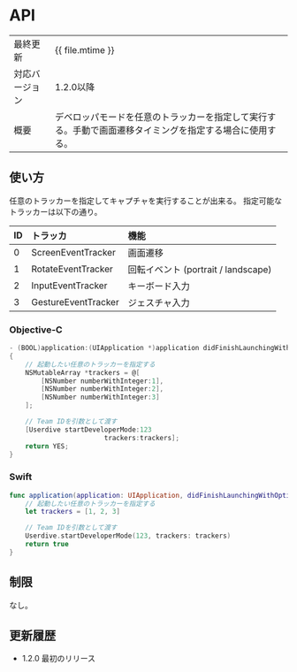 # API

|                |                                                                                                          |
|:---------------|:---------------------------------------------------------------------------------------------------------|
| 最終更新       | {{ file.mtime }}                                                                                         |
| 対応バージョン | 1.2.0以降                                                                                                |
| 概要           | デベロッパモードを任意のトラッカーを指定して実行する。手動で画面遷移タイミングを指定する場合に使用する。 |

## 使い方

任意のトラッカーを指定してキャプチャを実行することが出来る。
指定可能なトラッカーは以下の通り。

| ID | トラッカ            | 機能                                |
|:---|:--------------------|:---------------------------------|
| 0  | ScreenEventTracker  | 画面遷移                           |
| 1  | RotateEventTracker  | 回転イベント (portrait / landscape) |
| 2  | InputEventTracker   | キーボード入力                      |
| 3  | GestureEventTracker | ジェスチャ入力                      |

### Objective-C

```objective-c
- (BOOL)application:(UIApplication *)application didFinishLaunchingWithOptions:(NSDictionary *)launchOptions
{
    // 起動したい任意のトラッカーを指定する
    NSMutableArray *trackers = @[
        [NSNumber numberWithInteger:1],
        [NSNumber numberWithInteger:2],
        [NSNumber numberWithInteger:3]
    ];

    // Team IDを引数として渡す
    [Userdive startDeveloperMode:123
                        trackers:trackers];
    return YES;
}
```

### Swift

```swift
func application(application: UIApplication, didFinishLaunchingWithOptions launchOptions: [NSObject: AnyObject]?) -> Bool {
    // 起動したい任意のトラッカーを指定する
    let trackers = [1, 2, 3]

    // Team IDを引数として渡す
    Userdive.startDeveloperMode(123, trackers: trackers)
    return true
}
```

## 制限

なし。

## 更新履歴

- 1.2.0 最初のリリース
